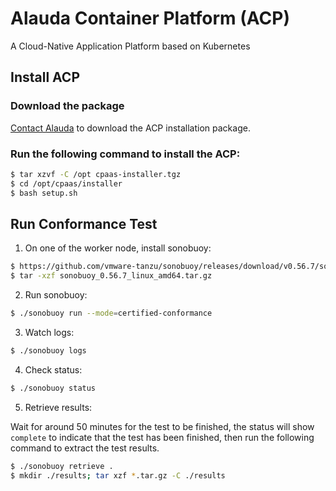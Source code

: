 # Alauda Container Platform (ACP)
A Cloud-Native Application Platform based on Kubernetes

## Install ACP

### Download the package

[Contact Alauda](mailto:hello@alauda.io) to download the ACP installation package.

### Run the following command to install the ACP:

```sh
$ tar xzvf -C /opt cpaas-installer.tgz
$ cd /opt/cpaas/installer
$ bash setup.sh
```

## Run Conformance Test

1. On one of the worker node, install sonobuoy:

```sh
$ https://github.com/vmware-tanzu/sonobuoy/releases/download/v0.56.7/sonobuoy_0.56.7_linux_amd64.tar.gz
$ tar -xzf sonobuoy_0.56.7_linux_amd64.tar.gz
```

2. Run sonobuoy:

```sh
$ ./sonobuoy run --mode=certified-conformance
```

3. Watch logs:

```sh
$ ./sonobuoy logs
```

4. Check status:

```sh
$ ./sonobuoy status
```

5. Retrieve results:

Wait for around 50 minutes for the test to be finished, the status will show `complete` to indicate that the test has been finished, then run the following command to extract the test results.

```sh
$ ./sonobuoy retrieve .
$ mkdir ./results; tar xzf *.tar.gz -C ./results
```
